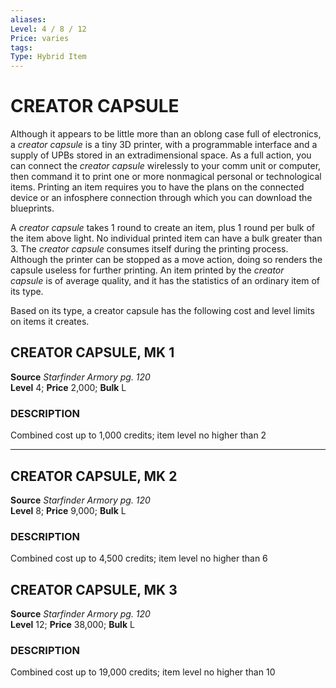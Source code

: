 ```yaml
---
aliases: 
Level: 4 / 8 / 12 
Price: varies 
tags: 
Type: Hybrid Item
---
```

# CREATOR CAPSULE
Although it appears to be little more than an oblong case full of electronics, a _creator capsule_ is a tiny 3D printer, with a programmable interface and a supply of UPBs stored in an extradimensional space. As a full action, you can connect the _creator capsule_ wirelessly to your comm unit or computer, then command it to print one or more nonmagical personal or technological items. Printing an item requires you to have the plans on the connected device or an infosphere connection through which you can download the blueprints.  
  
A _creator capsule_ takes 1 round to create an item, plus 1 round per bulk of the item above light. No individual printed item can have a bulk greater than 3. The _creator capsule_ consumes itself during the printing process. Although the printer can be stopped as a move action, doing so renders the capsule useless for further printing. An item printed by the _creator capsule_ is of average quality, and it has the statistics of an ordinary item of its type.  
  
Based on its type, a creator capsule has the following cost and level limits on items it creates.  

## CREATOR CAPSULE, MK 1

**Source** _Starfinder Armory pg. 120_  
**Level** 4; **Price** 2,000; **Bulk** L

### DESCRIPTION

Combined cost up to 1,000 credits; item level no higher than 2

---

## CREATOR CAPSULE, MK 2

**Source** _Starfinder Armory pg. 120_  
**Level** 8; **Price** 9,000; **Bulk** L

### DESCRIPTION

Combined cost up to 4,500 credits; item level no higher than 6

## CREATOR CAPSULE, MK 3

**Source** _Starfinder Armory pg. 120_  
**Level** 12; **Price** 38,000; **Bulk** L

### DESCRIPTION

Combined cost up to 19,000 credits; item level no higher than 10